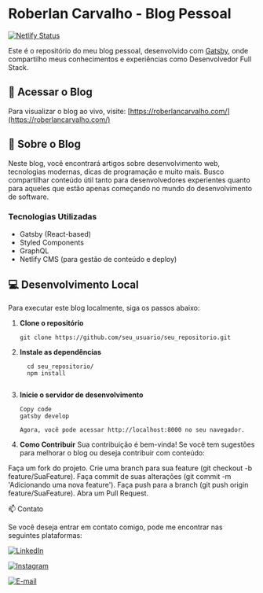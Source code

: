 # Roberlan Carvalho - Blog Pessoal

[![Netlify Status](https://api.netlify.com/api/v1/badges/2bd29c8d-5008-4c1a-ae7b-0a32c18bc3f7/deploy-status)](https://app.netlify.com/sites/roberlancarvalho/deploys)

Este é o repositório do meu blog pessoal, desenvolvido com [Gatsby](https://www.gatsbyjs.com/), onde compartilho meus conhecimentos e experiências como Desenvolvedor Full Stack.

## 🚀 Acessar o Blog

Para visualizar o blog ao vivo, visite: [https://roberlancarvalho.com/](https://roberlancarvalho.com/)

## 🧐 Sobre o Blog

Neste blog, você encontrará artigos sobre desenvolvimento web, tecnologias modernas, dicas de programação e muito mais. Busco compartilhar conteúdo útil tanto para desenvolvedores experientes quanto para aqueles que estão apenas começando no mundo do desenvolvimento de software.

### Tecnologias Utilizadas

- Gatsby (React-based)
- Styled Components
- GraphQL
- Netlify CMS (para gestão de conteúdo e deploy)

## 💻 Desenvolvimento Local

Para executar este blog localmente, siga os passos abaixo:

1. **Clone o repositório**

   ```shell
   git clone https://github.com/seu_usuario/seu_repositorio.git

2. **Instale as dependências**

   ```shell
     cd seu_repositorio/
     npm install


3. **Inicie o servidor de desenvolvimento**

   ```shell
   Copy code
   gatsby develop
   
   Agora, você pode acessar http://localhost:8000 no seu navegador.

4. **Como Contribuir**
Sua contribuição é bem-vinda! Se você tem sugestões para melhorar o blog ou deseja contribuir com conteúdo:

Faça um fork do projeto.
Crie uma branch para sua feature (git checkout -b feature/SuaFeature).
Faça commit de suas alterações (git commit -m 'Adicionando uma nova feature').
Faça push para a branch (git push origin feature/SuaFeature).
Abra um Pull Request.

📫 Contato

Se você deseja entrar em contato comigo, pode me encontrar nas seguintes plataformas:

[![LinkedIn](https://img.shields.io/badge/LinkedIn-0077B5?style=flat&logo=linkedin&logoColor=white)](https://www.linkedin.com/in/roberlancarvalho/)

[![Instagram](https://img.shields.io/badge/Instagram-E4405F?style=flat&logo=instagram&logoColor=white)](https://www.instagram.com/roberlancarvalho/)

[![E-mail](https://img.shields.io/badge/Email-D14836?style=flat&logo=gmail&logoColor=white)](mailto:roberlan.carvalho@gmail.com)


